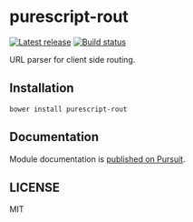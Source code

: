 # purescript-rout

[![Latest release](http://img.shields.io/github/release/purescript/purescript-rout.svg)](https://github.com/purescript/purescript-rout/releases)
[![Build status](https://travis-ci.org/purescript/purescript-rout.svg?branch=master)](https://travis-ci.org/purescript/purescript-rout)

URL parser for client side routing.

## Installation

```
bower install purescript-rout
```

## Documentation

Module documentation is [published on Pursuit](http://pursuit.purescript.org/packages/purescript-rout).

## LICENSE

MIT
